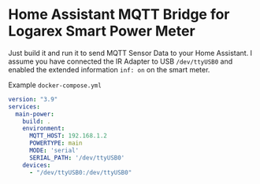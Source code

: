 # Home Assistant MQTT Bridge for Logarex Smart Power Meter

Just build it and run it to send MQTT Sensor Data to your Home Assistant.
I assume you have connected the IR Adapter to USB `/dev/ttyUSB0` and enabled the extended information `inf: on` on the smart meter.

Example `docker-compose.yml`

```yaml
version: "3.9"
services:
  main-power:
    build: .
    environment:
      MQTT_HOST: 192.168.1.2
      POWERTYPE: main
      MODE: 'serial'
      SERIAL_PATH: '/dev/ttyUSB0'
    devices:
      - "/dev/ttyUSB0:/dev/ttyUSB0"
```
